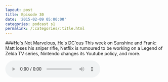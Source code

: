 ```yaml
---
layout: post
title: Episode 30
date: '2015-02-09 05:00:00'
categories: podcast s1
permalink: /:categories/:title.html
---
```


###[He's Not Marvelous, He's DC'ous](http://files.podcast.geeksinprogress.com/files/podcasts/1/s01e30_HeIsDCous.mp3)
This week on Sunshine and Frank: Matt loses his sniper rifle, Netflix is rumoured to be working on a Legend of Zelda TV series, Nintendo changes its Youtube policy, and more.

<audio controls>
  <source src="http://files.podcast.geeksinprogress.com/files/podcasts/1/s01e30_HeIsDCous.mp3" 	type="audio/mpeg">
</audio>
